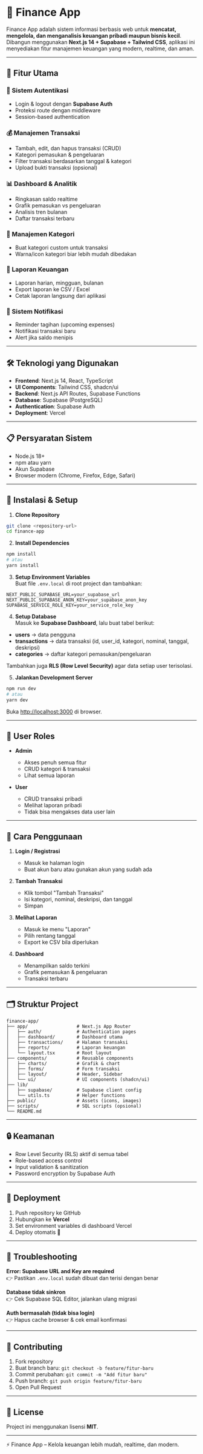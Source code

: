 # 💸 Finance App

Finance App adalah sistem informasi berbasis web untuk **mencatat, mengelola, dan menganalisis keuangan pribadi maupun bisnis kecil**.  
Dibangun menggunakan **Next.js 14 + Supabase + Tailwind CSS**, aplikasi ini menyediakan fitur manajemen keuangan yang modern, realtime, dan aman.

---

## 🚀 Fitur Utama

### 🔐 Sistem Autentikasi

- Login & logout dengan **Supabase Auth**
- Proteksi route dengan middleware
- Session-based authentication

### 💰 Manajemen Transaksi

- Tambah, edit, dan hapus transaksi (CRUD)
- Kategori pemasukan & pengeluaran
- Filter transaksi berdasarkan tanggal & kategori
- Upload bukti transaksi (opsional)

### 📊 Dashboard & Analitik

- Ringkasan saldo realtime
- Grafik pemasukan vs pengeluaran
- Analisis tren bulanan
- Daftar transaksi terbaru

### 📂 Manajemen Kategori

- Buat kategori custom untuk transaksi
- Warna/icon kategori biar lebih mudah dibedakan

### 📑 Laporan Keuangan

- Laporan harian, mingguan, bulanan
- Export laporan ke CSV / Excel
- Cetak laporan langsung dari aplikasi

### 🚨 Sistem Notifikasi

- Reminder tagihan (upcoming expenses)
- Notifikasi transaksi baru
- Alert jika saldo menipis

---

## 🛠️ Teknologi yang Digunakan

- **Frontend**: Next.js 14, React, TypeScript
- **UI Components**: Tailwind CSS, shadcn/ui
- **Backend**: Next.js API Routes, Supabase Functions
- **Database**: Supabase (PostgreSQL)
- **Authentication**: Supabase Auth
- **Deployment**: Vercel

---

## 📋 Persyaratan Sistem

- Node.js 18+
- npm atau yarn
- Akun Supabase
- Browser modern (Chrome, Firefox, Edge, Safari)

---

## 🚀 Instalasi & Setup

1. **Clone Repository**

```bash
git clone <repository-url>
cd finance-app
```

2. **Install Dependencies**

```bash
npm install
# atau
yarn install
```

3. **Setup Environment Variables**  
   Buat file `.env.local` di root project dan tambahkan:

```env
NEXT_PUBLIC_SUPABASE_URL=your_supabase_url
NEXT_PUBLIC_SUPABASE_ANON_KEY=your_supabase_anon_key
SUPABASE_SERVICE_ROLE_KEY=your_service_role_key
```

4. **Setup Database**  
   Masuk ke **Supabase Dashboard**, lalu buat tabel berikut:

- **users** → data pengguna
- **transactions** → data transaksi (id, user_id, kategori, nominal, tanggal, deskripsi)
- **categories** → daftar kategori pemasukan/pengeluaran

Tambahkan juga **RLS (Row Level Security)** agar data setiap user terisolasi.

5. **Jalankan Development Server**

```bash
npm run dev
# atau
yarn dev
```

Buka [http://localhost:3000](http://localhost:3000) di browser.

---

## 👥 User Roles

- **Admin**

  - Akses penuh semua fitur
  - CRUD kategori & transaksi
  - Lihat semua laporan

- **User**
  - CRUD transaksi pribadi
  - Melihat laporan pribadi
  - Tidak bisa mengakses data user lain

---

## 📱 Cara Penggunaan

1. **Login / Registrasi**

   - Masuk ke halaman login
   - Buat akun baru atau gunakan akun yang sudah ada

2. **Tambah Transaksi**

   - Klik tombol "Tambah Transaksi"
   - Isi kategori, nominal, deskripsi, dan tanggal
   - Simpan

3. **Melihat Laporan**

   - Masuk ke menu "Laporan"
   - Pilih rentang tanggal
   - Export ke CSV bila diperlukan

4. **Dashboard**
   - Menampilkan saldo terkini
   - Grafik pemasukan & pengeluaran
   - Transaksi terbaru

---

## 🗂️ Struktur Project

```
finance-app/
├── app/                  # Next.js App Router
│   ├── auth/             # Authentication pages
│   ├── dashboard/        # Dashboard utama
│   ├── transactions/     # Halaman transaksi
│   ├── reports/          # Laporan keuangan
│   └── layout.tsx        # Root layout
├── components/           # Reusable components
│   ├── charts/           # Grafik & chart
│   ├── forms/            # Form transaksi
│   ├── layout/           # Header, Sidebar
│   └── ui/               # UI components (shadcn/ui)
├── lib/
│   ├── supabase/         # Supabase client config
│   └── utils.ts          # Helper functions
├── public/               # Assets (icons, images)
├── scripts/              # SQL scripts (opsional)
└── README.md
```

---

## 🔒 Keamanan

- Row Level Security (RLS) aktif di semua tabel
- Role-based access control
- Input validation & sanitization
- Password encryption by Supabase Auth

---

## 🚀 Deployment

1. Push repository ke GitHub
2. Hubungkan ke **Vercel**
3. Set environment variables di dashboard Vercel
4. Deploy otomatis 🎉

---

## 🐛 Troubleshooting

**Error: Supabase URL and Key are required**  
👉 Pastikan `.env.local` sudah dibuat dan terisi dengan benar

**Database tidak sinkron**  
👉 Cek Supabase SQL Editor, jalankan ulang migrasi

**Auth bermasalah (tidak bisa login)**  
👉 Hapus cache browser & cek email konfirmasi

---

## 🤝 Contributing

1. Fork repository
2. Buat branch baru: `git checkout -b feature/fitur-baru`
3. Commit perubahan: `git commit -m "Add fitur baru"`
4. Push branch: `git push origin feature/fitur-baru`
5. Open Pull Request

---

## 📄 License

Project ini menggunakan lisensi **MIT**.

---

⚡ Finance App – Kelola keuangan lebih mudah, realtime, dan modern.
